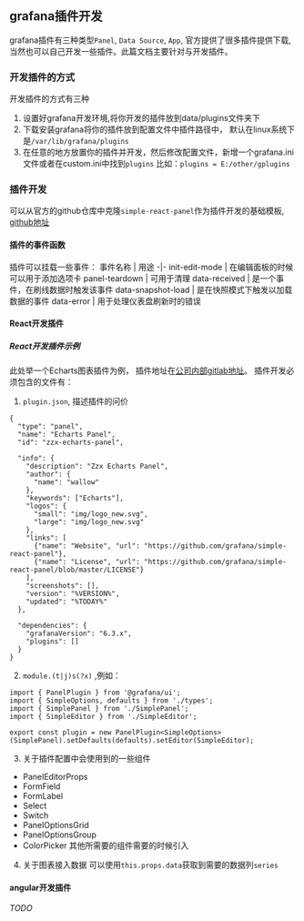 ## grafana插件开发
grafana插件有三种类型`Panel`, `Data Source`, `App`, 官方提供了很多插件提供下载,当然也可以自己开发一些插件。此篇文档主要针对与开发插件。
### 开发插件的方式
开发插件的方式有三种
1. 设置好grafana开发环境,将你开发的插件放到data/plugins文件夹下
2. 下载安装grafana将你的插件放到配置文件中插件路径中， 默认在linux系统下是`/var/lib/grafana/plugins`
3. 在任意的地方放置你的插件并开发，然后修改配置文件，新增一个grafana.ini文件或者在custom.ini中找到`plugins` 比如：`plugins = E:/other/gplugins`
### 插件开发
可以从官方的github仓库中克隆`simple-react-panel`作为插件开发的基础模板, [github地址](https://github.com/grafana/simple-react-panel)
#### 插件的事件函数
插件可以挂载一些事件：
事件名称 | 用途
-|-
init-edit-mode | 在编辑面板的时候可以用于添加选项卡
panel-teardown | 可用于清理
data-received | 是一个事件，在刷线数据时触发该事件
data-snapshot-load | 是在快照模式下触发以加载数据的事件
data-error | 用于处理仪表盘刷新时的错误
#### React开发插件
##### React开发插件示例
此处举一个Echarts图表插件为例， 插件地址在[公司内部gitlab地址](http://rj.zzx1983.com:30166/zzx-web-group/react/zzx-echarts-panel.git)。
插件开发必须包含的文件有：
1. `plugin.json`, 描述插件的问价
```
{
  "type": "panel",
  "name": "Echarts Panel",
  "id": "zzx-echarts-panel",

  "info": {
    "description": "Zzx Echarts Panel",
    "author": {
      "name": "wallow"
    },
    "keywords": ["Echarts"],
    "logos": {
      "small": "img/logo_new.svg",
      "large": "img/logo_new.svg"
    },
    "links": [
      {"name": "Website", "url": "https://github.com/grafana/simple-react-panel"},
      {"name": "License", "url": "https://github.com/grafana/simple-react-panel/blob/master/LICENSE"}
    ],
    "screenshots": [],
    "version": "%VERSION%",
    "updated": "%TODAY%"
  },

  "dependencies": {
    "grafanaVersion": "6.3.x",
    "plugins": []
  }
}

```
2. `module.(t|j)s(?x)` ,例如：
```
import { PanelPlugin } from '@grafana/ui';
import { SimpleOptions, defaults } from './types';
import { SimplePanel } from './SimplePanel';
import { SimpleEditor } from './SimpleEditor';

export const plugin = new PanelPlugin<SimpleOptions>(SimplePanel).setDefaults(defaults).setEditor(SimpleEditor);
```
3. 关于插件配置中会使用到的一些组件
+ PanelEditorProps
+ FormField
+ FormLabel
+ Select
+ Switch
+ PanelOptionsGrid
+ PanelOptionsGroup
+ ColorPicker
其他所需要的组件需要的时候引入
4. 关于图表接入数据
可以使用`this.props.data`获取到需要的数据列`series`
#### angular开发插件
*TODO*

